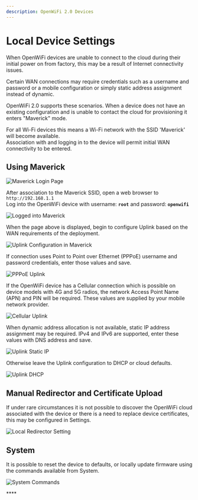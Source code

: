 ```yaml
---
description: OpenWiFi 2.0 Devices
---
```


# Local Device Settings

When OpenWiFi devices are unable to connect to the cloud during their initial power on from factory, this may be a result of Internet connectivity issues.

Certain WAN connections may require credentials such as a username and password or a mobile configuration or simply static address assignment instead of dynamic.

OpenWiFi 2.0 supports these scenarios. When a device does not have an existing configuration and is unable to contact the cloud for provisioning it enters "Maverick" mode.

For all Wi-Fi devices this means a Wi-Fi network with the SSID 'Maverick' will become available.\
Association with and logging in to the device will permit initial WAN connectivity to be entered.

## Using Maverick

![Maverick Login Page](../../.gitbook/assets/screen-shot-2021-07-29-at-5.04.23-pm.png)

After association to the Maverick SSID, open a web browser to `http://192.168.1.1`\
Log into the OpenWiFi device with username: **`root`** and password: **`openwifi`**

![Logged into Maverick](../../.gitbook/assets/screen-shot-2021-07-29-at-5.06.35-pm.png)

When the page above is displayed, begin to configure Uplink based on the WAN requirements of the deployment.

![Uplink Configuration in Maverick](../../.gitbook/assets/screen-shot-2021-07-29-at-5.07.50-pm.png)

If connection uses Point to Point over Ethernet (PPPoE) username and password credentials, enter those values and save.

![PPPoE Uplink](../../.gitbook/assets/screen-shot-2021-07-29-at-5.09.14-pm.png)

If the OpenWiFi device has a Cellular connection which is possible on device models with 4G and 5G radios, the network Access Point Name (APN) and PIN will be required. These values are supplied by your mobile network provider.

![Cellular Uplink](../../.gitbook/assets/screen-shot-2021-07-29-at-5.11.05-pm.png)

When dynamic address allocation is not available, static IP address assignment may be required. IPv4 and IPv6 are supported, enter these values with DNS address and save.

![Uplink Static IP](../../.gitbook/assets/screen-shot-2021-07-29-at-5.12.39-pm.png)

Otherwise leave the Uplink configuration to DHCP or cloud defaults.

![Uplink DHCP](../../.gitbook/assets/screen-shot-2021-07-29-at-5.13.40-pm.png)

## Manual Redirector and Certificate Upload

If under rare circumstances it is not possible to discover the OpenWiFi cloud associated with the device or there is a need to replace device certificates, this may be configured in Settings.

![Local Redirector Setting](../../.gitbook/assets/screen-shot-2021-07-29-at-5.16.01-pm.png)

## System

It is possible to reset the device to defaults, or locally update firmware using the commands available from System.

![System Commands](../../.gitbook/assets/screen-shot-2021-07-29-at-5.17.13-pm.png)

\*\*\*\*
